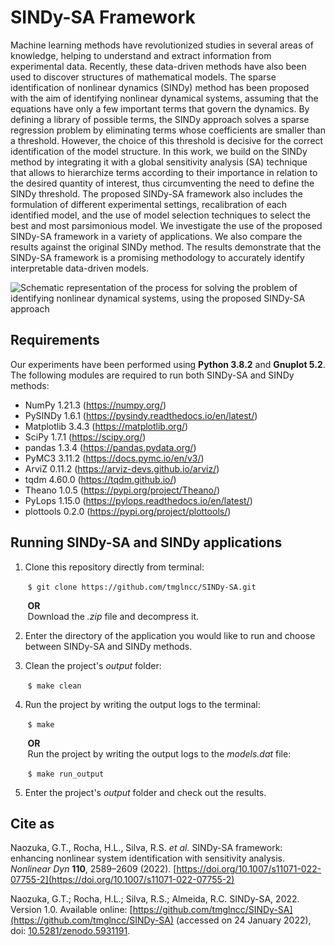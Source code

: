 # SINDy-SA Framework

Machine learning methods have revolutionized studies in several areas of knowledge, helping to understand and extract information from experimental data. Recently, these data-driven methods have also been used to discover structures of mathematical models. The sparse identification of nonlinear dynamics (SINDy) method has been proposed with the aim of identifying nonlinear dynamical systems, assuming that the equations have only a few important terms that govern the dynamics. By defining a library of possible terms, the SINDy approach solves a sparse regression problem by eliminating terms whose coefficients are smaller than a threshold. However, the choice of this threshold is decisive for the correct identification of the model structure. In this work, we build on the SINDy method by integrating it with a global sensitivity analysis (SA) technique that allows to hierarchize terms according to their importance in relation to the desired quantity of interest, thus circumventing the need to define the SINDy threshold. The proposed SINDy-SA framework also includes the formulation of different experimental settings, recalibration of each identified model, and the use of model selection techniques to select the best and most parsimonious model. We investigate the use of the proposed SINDy-SA framework in a variety of applications. We also compare the results against the original SINDy method. The results demonstrate that the SINDy-SA framework is a promising methodology to accurately identify interpretable data-driven models. 

![Schematic representation of the process for solving the problem of identifying nonlinear dynamical systems, using the proposed SINDy-SA approach](https://drive.google.com/uc?export=view&id=15i_lycwttlDDCPhD_RduIcA-SjXViXz6)

## Requirements

Our experiments have been performed using **Python 3.8.2** and **Gnuplot 5.2**. The following modules are required to run both SINDy-SA and SINDy methods:
- NumPy 1.21.3 (https://numpy.org/)
- PySINDy 1.6.1 (https://pysindy.readthedocs.io/en/latest/)
- Matplotlib 3.4.3 (https://matplotlib.org/)
- SciPy 1.7.1 (https://scipy.org/)
- pandas 1.3.4 (https://pandas.pydata.org/)
- PyMC3 3.11.2 (https://docs.pymc.io/en/v3/)
- ArviZ 0.11.2 (https://arviz-devs.github.io/arviz/)
- tqdm 4.60.0 (https://tqdm.github.io/)
- Theano 1.0.5 (https://pypi.org/project/Theano/)
- PyLops 1.15.0 (https://pylops.readthedocs.io/en/latest/)
- plottools 0.2.0 (https://pypi.org/project/plottools/)

## Running SINDy-SA and SINDy applications

 1. Clone this repository directly from terminal:
	 
&nbsp;&nbsp;&nbsp;&nbsp;&nbsp;&nbsp;&nbsp;`$ git clone https://github.com/tmglncc/SINDy-SA.git`
	
&nbsp;&nbsp;&nbsp;&nbsp;&nbsp;&nbsp;&nbsp;**OR**  
&nbsp;&nbsp;&nbsp;&nbsp;&nbsp;&nbsp;&nbsp;Download the _.zip_ file and decompress it.

 2. Enter the directory of the application you would like to run and choose between SINDy-SA and SINDy methods.

 3. Clean the project's _output_ folder:
	 
&nbsp;&nbsp;&nbsp;&nbsp;&nbsp;&nbsp;&nbsp;`$ make clean`

 4. Run the project by writing the output logs to the terminal:
	
&nbsp;&nbsp;&nbsp;&nbsp;&nbsp;&nbsp;&nbsp;`$ make`
	
&nbsp;&nbsp;&nbsp;&nbsp;&nbsp;&nbsp;&nbsp;**OR**  
&nbsp;&nbsp;&nbsp;&nbsp;&nbsp;&nbsp;&nbsp;Run the project by writing the output logs to the _models.dat_ file:
	 
&nbsp;&nbsp;&nbsp;&nbsp;&nbsp;&nbsp;&nbsp;`$ make run_output`

 5. Enter the project's _output_ folder and check out the results.

## Cite as

Naozuka, G.T., Rocha, H.L., Silva, R.S. _et al._ SINDy-SA framework: enhancing nonlinear system identification with sensitivity analysis. _Nonlinear Dyn_ **110**, 2589–2609 (2022). [https://doi.org/10.1007/s11071-022-07755-2](https://doi.org/10.1007/s11071-022-07755-2)

Naozuka, G.T.; Rocha, H.L.; Silva, R.S.; Almeida, R.C. SINDy-SA, 2022. Version 1.0. Available online: [https://github.com/tmglncc/SINDy-SA](https://github.com/tmglncc/SINDy-SA) (accessed on 24 January 2022), doi: [10.5281/zenodo.5931191](https://doi.org/10.5281/zenodo.5931191).
